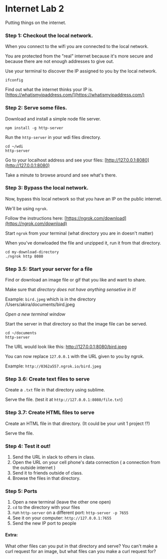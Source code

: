 # Internet Lab 2

Putting things on the internet.

### Step 1: Checkout the local network.

When you connect to the wifi you are connected to the local network.

You are protected from the "real" internet because it's more secure and because there are not enough addresses to give out.

Use your terminal to discover the IP assigned to you by the local network.
```
ifconfig
```

Find out what the internet thinks your IP is.
[https://whatismyipaddress.com/](https://whatismyipaddress.com/)

### Step 2: Serve some files.
Download and install a simple node file server.
```
npm install -g http-server
```

Run the `http-server` in your wdi files directory.
```
cd ~/wdi
http-server
```

Go to your localhost address and see your files: [http://127.0.0.1:8080](http://127.0.0.1:8080)

Take a minute to browse around and see what's there.

### Step 3: Bypass the local network.
Now, bypass this local network so that you have an IP on the public internet.

We'll be using `ngrok`.

Follow the instructions here: [https://ngrok.com/download](https://ngrok.com/download)

Start `ngrok` from your terminal (what directory you are in doesn't matter)

When you've donwloaded the file and unzipped it, run it from that directory.

```
cd my-download-directory
./ngrok http 8080
```

### Step 3.5: Start your server for a file

Find or download an image file or gif that you like and want to share.

Make sure that *directory does not have anything sensetive in it!*

Example: `bird.jpeg` which is in the directory /Users/akira/documents/bird.jpeg

*Open a new terminal window*

Start the server in that directory so that the image file can be served.
```
cd ~/documents
http-server
```

The URL would look like this: http://127.0.0.1:8080/bird.jpeg

You can now replace `127.0.0.1` with the URL given to you by ngrok.

Example: `http://0362a557.ngrok.io/bird.jpeg`

### Step 3.6: Create text files to serve
Create a `.txt` file in that directory using sublime.

Serve the file. (test it at `http://127.0.0.1:8080/file.txt`)

### Step 3.7: Create HTML files to serve
Create an HTML file in that directory. (It could be your unit 1 project !?)

Serve the file.

### Step 4: Test it out!
1. Send the URL in slack to others in class.
1. Open the URL on your cell phone's data connection ( a connection from the outside internet )
1. Send it to friends outside of class.
1. Browse the files in that directory.

### Step 5: Ports
1. Open a new terminal (leave the other one open)
1. `cd` to the directory with your files
1. run `http-server` on a different port: `http-server -p 7655`
1. See it on your computer: `http://127.0.0.1:7655`
1. Send the new IP port to people

#### Extra:
What other files can you put in that directory and serve?
You can't make a curl request for an image, but what files can you make a curl request for?
